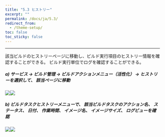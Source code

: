 ```yaml
---
title: "5.3 ヒストリー"
excerpt: ""
permalink: /docs/ja/5.3/
redirect_from:
  - /theme-setup/
toc: false
toc_sticky: false
---
```



---

該当ビルドのヒストリーページに移動し、ビルド実行項目のヒストリー情報を確認することができる。 ビルド実行単位でログを確認することができる。

##### **a\) サービス → ビルド管理 → ビルドアクションメニュー（活性化） → ヒストリーを選択して、 該当ページに移動**
![](/assets/JP/2.5/3.2.3_1.png)![](/assets/JP/2.5.4/3.2.3_2.png)

##### b\) ビルドタスクヒストリーメニューで、 該当ビルドタスクのアクション名、 ステータス、 日付、 作業時間、 イメージ名、 イメージサイズ、 ログビューを確認
![](/assets/JP/2.5/3.2.3_3.png)![](/assets/JP/2.5/3.2.3_4.png)



